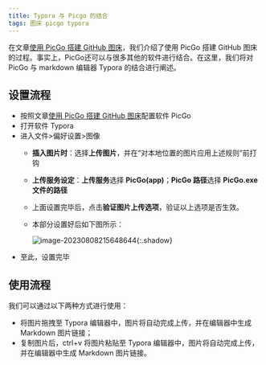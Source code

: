 ```yaml
---
title: Typora 与 Picgo 的结合
tags: 图床 picgo typora
---
```


在文章[使用 PicGo 搭建 GitHub 图床](https://meiting-wang.github.io/2023/08/08/%E4%BD%BF%E7%94%A8Picgo%E6%90%AD%E5%BB%BAGitHub%E5%9B%BE%E5%BA%8A.html)，我们介绍了使用 PicGo 搭建 GitHub 图床的过程。事实上，PicGo还可以与很多其他的软件进行结合。在这里，我们将对 PicGo 与 markdown 编辑器 Typora 的结合进行阐述。

## 设置流程

- 按照文章[使用 PicGo 搭建 GitHub 图床](https://meiting-wang.github.io/2023/08/08/%E4%BD%BF%E7%94%A8Picgo%E6%90%AD%E5%BB%BAGitHub%E5%9B%BE%E5%BA%8A.html)配置软件 PicGo
- 打开软件 Typora
- 进入文件>偏好设置>图像
  - **插入图片时**：选择**上传图片**，并在“对本地位置的图片应用上述规则”前打钩
  - **上传服务设定**：**上传服务**选择 **PicGo(app)**；**PicGo 路径**选择 **PicGo.exe 文件的路径**
  - 上面设置完毕后，点击**验证图片上传选项**，验证以上选项是否生效。
  - 本部分设置好后如下图所示：
  
    ![image-20230808215648644](https://cdn.staticaly.com/gh/Meiting-Wang/pictures@main/picgo/202308082156676.png){:.shadow}
- 至此，设置完毕

## 使用流程

我们可以通过以下两种方式进行使用：

- 将图片拖拽至 Typora 编辑器中，图片将自动完成上传，并在编辑器中生成 Markdown 图片链接；
- 复制图片后，ctrl+v 将图片粘贴至 Typora 编辑器中，图片将自动完成上传，并在编辑器中生成 Markdown 图片链接。
